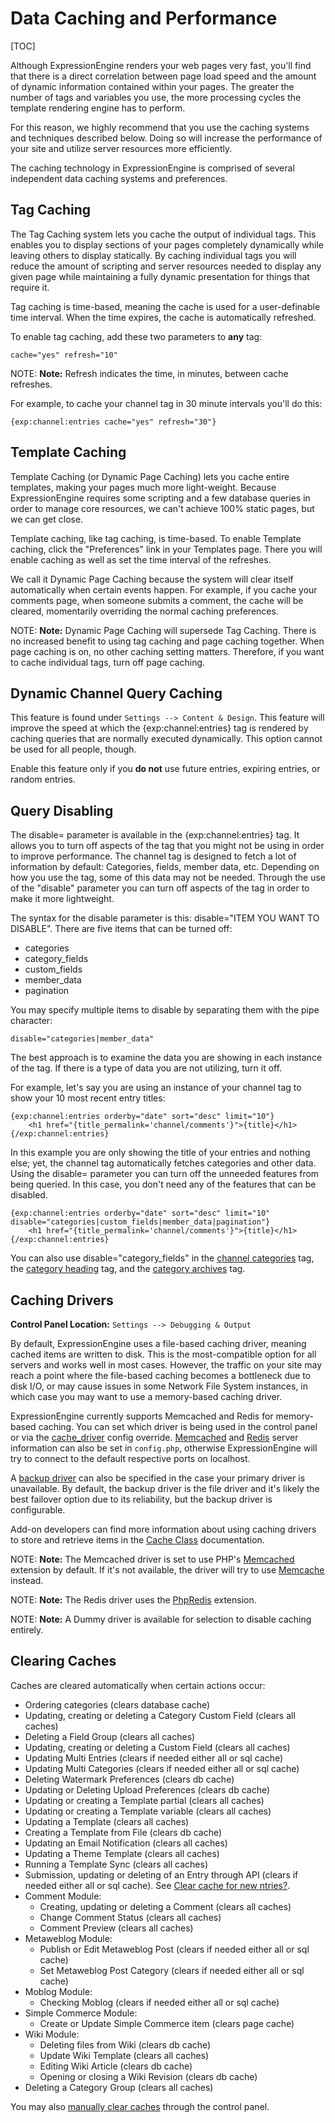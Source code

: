 <!--
    This source file is part of the open source project
    ExpressionEngine User Guide (https://github.com/ExpressionEngine/ExpressionEngine-User-Guide)

    @link      https://expressionengine.com/
    @copyright Copyright (c) 2003-2020, Packet Tide, LLC (https://www.packettide.com)
    @license   https://expressionengine.com/license Licensed under Apache License, Version 2.0
-->

# Data Caching and Performance

[TOC]

Although ExpressionEngine renders your web pages very fast, you'll find that there is a direct correlation between page load speed and the amount of dynamic information contained within your pages. The greater the number of tags and variables you use, the more processing cycles the template rendering engine has to perform.

For this reason, we highly recommend that you use the caching systems and techniques described below. Doing so will increase the performance of your site and utilize server resources more efficiently.

The caching technology in ExpressionEngine is comprised of several independent data caching systems and preferences.

## Tag Caching

The Tag Caching system lets you cache the output of individual tags. This enables you to display sections of your pages completely dynamically while leaving others to display statically. By caching individual tags you will reduce the amount of scripting and server resources needed to display any given page while maintaining a fully dynamic presentation for things that require it.

Tag caching is time-based, meaning the cache is used for a user-definable time interval. When the time expires, the cache is automatically refreshed.

To enable tag caching, add these two parameters to **any** tag:

    cache="yes" refresh="10"

NOTE: **Note:** Refresh indicates the time, in minutes, between cache refreshes.

For example, to cache your channel tag in 30 minute intervals you'll do this:

    {exp:channel:entries cache="yes" refresh="30"}

## Template Caching

Template Caching (or Dynamic Page Caching) lets you cache entire templates, making your pages much more light-weight. Because ExpressionEngine requires some scripting and a few database queries in order to manage core resources, we can't achieve 100% static pages, but we can get close.

Template caching, like tag caching, is time-based. To enable Template caching, click the "Preferences" link in your Templates page. There you will enable caching as well as set the time interval of the refreshes.

We call it Dynamic Page Caching because the system will clear itself automatically when certain events happen. For example, if you cache your comments page, when someone submits a comment, the cache will be cleared, momentarily overriding the normal caching preferences.

NOTE: **Note:** Dynamic Page Caching will supersede Tag Caching. There is no increased benefit to using tag caching and page caching together. When page caching is on, no other caching setting matters. Therefore, if you want to cache individual tags, turn off page caching.

## Dynamic Channel Query Caching

This feature is found under `Settings --> Content & Design`. This feature will improve the speed at which the {exp:channel:entries} tag is rendered by caching queries that are normally executed dynamically. This option cannot be used for all people, though.

Enable this feature only if you **do not** use future entries, expiring entries, or random entries.

## Query Disabling

The disable= parameter is available in the {exp:channel:entries} tag. It allows you to turn off aspects of the tag that you might not be using in order to improve performance. The channel tag is designed to fetch a lot of information by default: Categories, fields, member data, etc. Depending on how you use the tag, some of this data may not be needed. Through the use of the "disable" parameter you can turn off aspects of the tag in order to make it more lightweight.

The syntax for the disable parameter is this: disable="ITEM YOU WANT TO DISABLE". There are five items that can be turned off:

- categories
- category_fields
- custom_fields
- member_data
- pagination

You may specify multiple items to disable by separating them with the pipe character:

    disable="categories|member_data"

The best approach is to examine the data you are showing in each instance of the tag. If there is a type of data you are not utilizing, turn it off.

For example, let's say you are using an instance of your channel tag to show your 10 most recent entry titles:

    {exp:channel:entries orderby="date" sort="desc" limit="10"}
        <h1 href="{title_permalink='channel/comments'}">{title}</h1>
    {/exp:channel:entries}

In this example you are only showing the title of your entries and nothing else; yet, the channel tag automatically fetches categories and other data. Using the disable= parameter you can turn off the unneeded features from being queried. In this case, you don't need any of the features that can be disabled.

    {exp:channel:entries orderby="date" sort="desc" limit="10" disable="categories|custom_fields|member_data|pagination"}
        <h1 href="{title_permalink='channel/comments'}">{title}</h1>
    {/exp:channel:entries}

You can also use disable="category_fields" in the [channel categories](channels/categories.md) tag, the [category heading](channels/category-heading.md) tag, and the [category archives](channels/category-archive.md) tag.

## Caching Drivers

**Control Panel Location:** `Settings --> Debugging & Output`

By default, ExpressionEngine uses a file-based caching driver, meaning cached items are written to disk. This is the most-compatible option for all servers and works well in most cases. However, the traffic on your site may reach a point where the file-based caching becomes a bottleneck due to disk I/O, or may cause issues in some Network File System instances, in which case you may want to use a memory-based caching driver.

ExpressionEngine currently supports Memcached and Redis for memory-based caching. You can set which driver is being used in the control panel or via the [cache_driver](general/system-configuration-overrides.md#cache_driver) config override. [Memcached](general/system-configuration-overrides.md#memcached) and [Redis](general/system-configuration-overrides.md#redis) server information can also be set in `config.php`, otherwise ExpressionEngine will try to connect to the default respective ports on localhost.

A [backup driver](general/system-configuration-overrides.md#cache_driver_backup) can also be specified in the case your primary driver is unavailable. By default, the backup driver is the file driver and it's likely the best failover option due to its reliability, but the backup driver is configurable.

Add-on developers can find more information about using caching drivers to store and retrieve items in the [Cache Class](development/legacy/libraries/cache.md) documentation.

NOTE: **Note:** The Memcached driver is set to use PHP's [Memcached](http://www.php.net/manual/en/book.memcached.php) extension by default. If it's not available, the driver will try to use [Memcache](http://www.php.net/manual/en/book.memcache.php) instead.

NOTE: **Note:** The Redis driver uses the [PhpRedis](https://github.com/nicolasff/phpredis) extension.

NOTE: **Note:** A Dummy driver is available for selection to disable caching entirely.

## Clearing Caches

Caches are cleared automatically when certain actions occur:

- Ordering categories (clears database cache)
- Updating, creating or deleting a Category Custom Field (clears all caches)
- Deleting a Field Group (clears all caches)
- Updating, creating or deleting a Custom Field (clears all caches)
- Updating Multi Entries (clears if needed either all or sql cache)
- Updating Multi Categories (clears if needed either all or sql cache)
- Deleting Watermark Preferences (clears db cache)
- Updating or Deleting Upload Preferences (clears db cache)
- Updating or creating a Template partial (clears all caches)
- Updating or creating a Template variable (clears all caches)
- Updating a Template (clears all caches)
- Creating a Template from File (clears db cache)
- Updating an Email Notification (clears all caches)
- Updating a Theme Template (clears all caches)
- Running a Template Sync (clears all caches)
- Submission, updating or deleting of an Entry through API (clears if needed either all or sql cache). See [Clear cache for new ntries?](control-panel/settings/content-design.md#clear-cache-for-new-entries).
- Comment Module:
  - Creating, updating or deleting a Comment (clears all caches)
  - Change Comment Status (clears all caches)
  - Comment Preview (clears all caches)
- Metaweblog Module:
  - Publish or Edit Metaweblog Post (clears if needed either all or sql cache)
  - Set Metaweblog Post Category (clears if needed either all or sql cache)
- Moblog Module:
  - Checking Moblog (clears if needed either all or sql cache)
- Simple Commerce Module:
  - Create or Update Simple Commerce item (clears page cache)
- Wiki Module:
  - Deleting files from Wiki (clears db cache)
  - Update Wiki Template (clears all caches)
  - Editing Wiki Article (clears db cache)
  - Opening or closing a Wiki Revision (clears db cache)
- Deleting a Category Group (clears all caches)

You may also [manually clear caches](control-panel/utilities.md#cache-manager) through the control panel.

